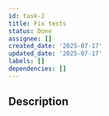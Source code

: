 ```yaml
---
id: task-2
title: Fix tests
status: Done
assignee: []
created_date: '2025-07-17'
updated_date: '2025-07-17'
labels: []
dependencies: []
---
```


## Description
